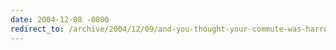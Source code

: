 ```yaml
---
date: 2004-12-08 -0800
redirect_to: /archive/2004/12/09/and-you-thought-your-commute-was-harrowing-live-from-baghdad.aspx/
---
```

